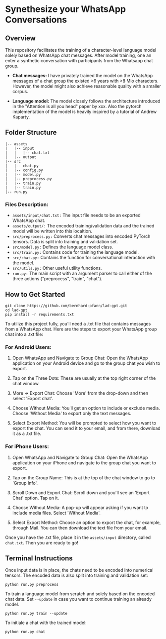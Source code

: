 # Synethesize your WhatsApp Conversations
## Overview
This repository facilitates the training of a character-level language model solely based on WhatsApp chat messages. After model training, one an enter a synthetic conversation with participants from the Whatsapp chat group. <br>
- <b>Chat messages:</b> I have privately trained the model on the WhatsApp messages of a chat group the existed >6 years with >8 Mio characters. However, the model might also achieve reasonable quality with a smaller corpus.

- <b>Language model:</b>
The model closely follows the architecture introduced in the "Attention is all you head" paper by xxx. Also the pytorch implementation of the model is heavily inspired by a tutorial of Andrew Kaparty.


## Folder Structure
```
|-- assets
|   |-- input
|   |   |-- chat.txt
|   |-- output
|-- src
|   |-- chat.py
|   |-- config.py
|   |-- model.py
|   |-- preprocess.py
|   |-- train.py
|   |-- train.py
|-- run.py
```

### Files Description:
- <code>assets/input/chat.txt:</code> The input file needs to be an exported WhatsApp chat.
- <code>assets/output/:</code> The encoded training/validation data and the trained model will be written into this localtion.
- <code>src/preprocess.py:</code> Converts chat messages into encoded PyTorch tensors. Data is split into training and validation set.
- <code>src/model.py:</code> Defines the language model class.
- <code>src/train.py:</code> Contains code for training the language model.
- <code>src/chat.py:</code> Contains the function for conversational interaction with the model.
- <code>src/utils.py:</code> Other useful utility functions.
- <code>run.py:</code> The main script with an argument parser to call either of the three actions ("preprocess", "train", "chat").

## How to Get Started
```
git clone https://github.com/bernhard-pfann/lad-gpt.git
cd lad-gpt
pip install -r requirements.txt
```

To utilize this project fully, you'll need a .txt file that contains messages from a WhatsApp chat. Here are the steps to export your WhatsApp group chat into a .txt file:

### For Android Users:
1. Open WhatsApp and Navigate to Group Chat: Open the WhatsApp application on your Android device and go to the group chat you wish to export.

2. Tap on the Three Dots: These are usually at the top right corner of the chat window.

3. More -> Export Chat: Choose 'More' from the drop-down and then select 'Export chat'.

4. Choose Without Media: You'll get an option to include or exclude media. Choose 'Without Media' to export only the text messages.

5. Select Export Method: You will be prompted to select how you want to export the chat. You can send it to your email, and from there, download it as a .txt file.

### For iPhone Users:
1. Open WhatsApp and Navigate to Group Chat: Open the WhatsApp application on your iPhone and navigate to the group chat you want to export.

2. Tap on the Group Name: This is at the top of the chat window to go to 'Group Info'.

3. Scroll Down and Export Chat: Scroll down and you'll see an 'Export Chat' option. Tap on it.

4. Choose Without Media: A pop-up will appear asking if you want to include media files. Select 'Without Media'.

5. Select Export Method: Choose an option to export the chat, for example, through Mail. You can then download the text file from your email.

Once you have the .txt file, place it in the <code>assets/input</code> directory, called <code>chat.txt</code>. Then you are ready to go!

## Terminal Instructions

Once input data is in place, the chats need to be encoded into numerical tensors. The encoded data is also split into training and validation set:
```
python run.py preprocess
```
To train a language model from scratch and solely based on the encoded chat data. Set <code>--update</code> in case you want to continue training an already model.
```
python run.py train --update
```
To initiale a chat with the trained model:
```
python run.py chat
```